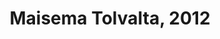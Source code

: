 ---
title: Maisema Tolvalta, 2012
layout: image
categories: [taulut]
box-image: taulut/Maisema-tolvalta-2012-kuutio.jpg
image: taulut/Maisema-tolvalta-2012.jpg
hide_title_on_box: true
lightbox_title: Maisema Tolvalta, 2012, 63 x 39, 210€
---